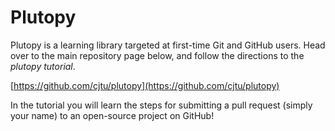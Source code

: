# Plutopy

Plutopy is a learning library targeted at first-time Git and GitHub users. Head over to the main repository page below, and follow the directions to the *plutopy tutorial*.

[https://github.com/cjtu/plutopy](https://github.com/cjtu/plutopy)

In the tutorial you will learn the steps for submitting a pull request (simply your name) to an open-source project on GitHub!